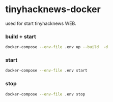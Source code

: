 # tinyhacknews-docker

used for start tinyhacknews WEB.

### build + start

```sh
docker-compose --env-file .env up --build  -d
```

### start

```sh
docker-compose --env-file .env start
```

### stop

```sh
docker-compose --env-file .env stop
```